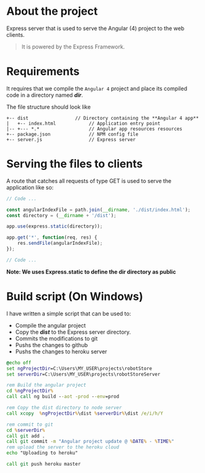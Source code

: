 # About the project
Express server that is used to serve the Angular (4) project to the web clients.

> It is powered by the Express Framework.

# Requirements
It requires that we compile the `Angular 4` project and place its compiled code in a directory named ***dir***.

The file structure should look like

```
+-- dist                 // Directory containing the **Angular 4 app**
|   +-- index.html            // Application entry point
|-- +--- *.*                  // Angular app resources resources
+-- package.json              // NPM config file
+-- server.js                 // Express server
```

# Serving the files to clients

A route that catches all requests of type GET is used to serve the application like so:

```javascript
// Code ...

const angularIndexFile = path.join(__dirname, './dist/index.html');
const directory = (__dirname + '/dist');

app.use(express.static(directory));	

app.get('*', function(req, res) {							
    res.sendFile(angularIndexFile);		
});

// Code ...
```
**Note: We uses Express.static to define the **dir** directory as public**

# Build script (On Windows)
I have written a simple script that can be used to:
- Compile the angular project
- Copy the ***dist*** to the Express server directory.
- Commits the modifications to git
- Pushs the changes to github
- Pushs the changes to heroku server

```bat
@echo off
set ngProjectDir=C:\Users\MY_USER\projects\robotStore
set serverDir=C:\Users\MY_USER\projects\robotStoreServer

rem Build the angular project
cd %ngProjectDir%
call call ng build --aot -prod --env=prod

rem Copy the dist directory to node server
call xcopy  %ngProjectDir%\dist %serverDir%\dist /e/i/h/Y

rem commit to git
cd %serverDir%
call git add .
call git commit -m "Angular project update @ %DATE% - %TIME%"
rem upload the server to the heroku cloud
echo "Uploading to heroku"

call git push heroku master
```
